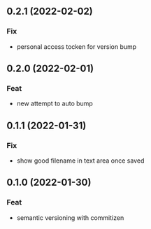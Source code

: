 ## 0.2.1 (2022-02-02)

### Fix

- personal access tocken for version bump

## 0.2.0 (2022-02-01)

### Feat

- new attempt to auto bump

## 0.1.1 (2022-01-31)

### Fix

- show good filename in text area once saved

## 0.1.0 (2022-01-30)

### Feat

- semantic versioning with commitizen
